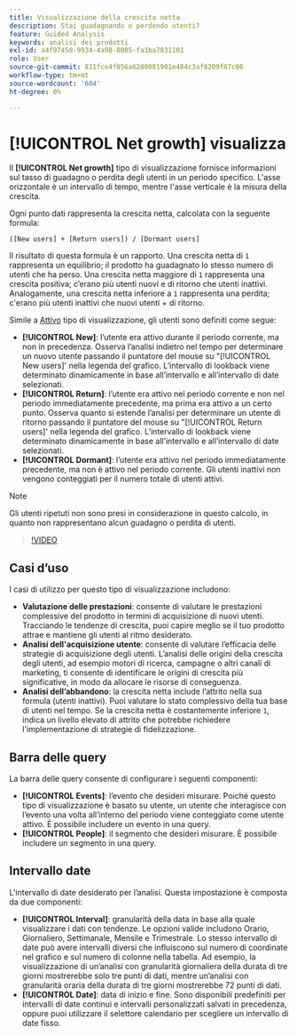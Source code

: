 ```yaml
---
title: Visualizzazione della crescita netta
description: Stai guadagnando o perdendo utenti?
feature: Guided Analysis
keywords: analisi dei prodotti
exl-id: a4f97458-9934-4a98-8005-fa1ba7831101
role: User
source-git-commit: 811fce4f056a6280081901e484c3af8209f87c06
workflow-type: tm+mt
source-wordcount: '604'
ht-degree: 0%

---
```


# [!UICONTROL Net growth] visualizza

Il **[!UICONTROL Net growth]** tipo di visualizzazione fornisce informazioni sul tasso di guadagno o perdita degli utenti in un periodo specifico. L&#39;asse orizzontale è un intervallo di tempo, mentre l&#39;asse verticale è la misura della crescita.

Ogni punto dati rappresenta la crescita netta, calcolata con la seguente formula:

`([New users] + [Return users]) / [Dormant users]`

Il risultato di questa formula è un rapporto. Una crescita netta di `1` rappresenta un equilibrio; il prodotto ha guadagnato lo stesso numero di utenti che ha perso. Una crescita netta maggiore di `1` rappresenta una crescita positiva; c’erano più utenti nuovi e di ritorno che utenti inattivi. Analogamente, una crescita netta inferiore a `1` rappresenta una perdita; c&#39;erano più utenti inattivi che nuovi utenti + di ritorno.

Simile a [Attivo](active.md) tipo di visualizzazione, gli utenti sono definiti come segue:

* **[!UICONTROL New]**: l’utente era attivo durante il periodo corrente, ma non in precedenza. Osserva l’analisi indietro nel tempo per determinare un nuovo utente passando il puntatore del mouse su &quot;[!UICONTROL New users]&#39; nella legenda del grafico. L’intervallo di lookback viene determinato dinamicamente in base all’intervallo e all’intervallo di date selezionati.
* **[!UICONTROL Return]**: l’utente era attivo nel periodo corrente e non nel periodo immediatamente precedente, ma prima era attivo a un certo punto. Osserva quanto si estende l’analisi per determinare un utente di ritorno passando il puntatore del mouse su &quot;[!UICONTROL Return users]&#39; nella legenda del grafico. L’intervallo di lookback viene determinato dinamicamente in base all’intervallo e all’intervallo di date selezionati.
* **[!UICONTROL Dormant]**: l’utente era attivo nel periodo immediatamente precedente, ma non è attivo nel periodo corrente. Gli utenti inattivi non vengono conteggiati per il numero totale di utenti attivi.

>[!NOTE]
>
>Gli utenti ripetuti non sono presi in considerazione in questo calcolo, in quanto non rappresentano alcun guadagno o perdita di utenti.

>[!VIDEO](https://video.tv.adobe.com/v/3421664/?learn=on)

## Casi d’uso

I casi di utilizzo per questo tipo di visualizzazione includono:

* **Valutazione delle prestazioni**: consente di valutare le prestazioni complessive del prodotto in termini di acquisizione di nuovi utenti. Tracciando le tendenze di crescita, puoi capire meglio se il tuo prodotto attrae e mantiene gli utenti al ritmo desiderato.
* **Analisi dell&#39;acquisizione utente**: consente di valutare l’efficacia delle strategie di acquisizione degli utenti. L’analisi delle origini della crescita degli utenti, ad esempio motori di ricerca, campagne o altri canali di marketing, ti consente di identificare le origini di crescita più significative, in modo da allocare le risorse di conseguenza.
* **Analisi dell’abbandono**: la crescita netta include l’attrito nella sua formula (utenti inattivi). Puoi valutare lo stato complessivo della tua base di utenti nel tempo. Se la crescita netta è costantemente inferiore `1`, indica un livello elevato di attrito che potrebbe richiedere l&#39;implementazione di strategie di fidelizzazione.

## Barra delle query

La barra delle query consente di configurare i seguenti componenti:

* **[!UICONTROL Events]**: l’evento che desideri misurare. Poiché questo tipo di visualizzazione è basato su utente, un utente che interagisce con l’evento una volta all’interno del periodo viene conteggiato come utente attivo. È possibile includere un evento in una query.
* **[!UICONTROL People]**: il segmento che desideri misurare. È possibile includere un segmento in una query.

## Intervallo date

L’intervallo di date desiderato per l’analisi. Questa impostazione è composta da due componenti:

* **[!UICONTROL Interval]**: granularità della data in base alla quale visualizzare i dati con tendenze. Le opzioni valide includono Orario, Giornaliero, Settimanale, Mensile e Trimestrale. Lo stesso intervallo di date può avere intervalli diversi che influiscono sul numero di coordinate nel grafico e sul numero di colonne nella tabella. Ad esempio, la visualizzazione di un’analisi con granularità giornaliera della durata di tre giorni mostrerebbe solo tre punti di dati, mentre un’analisi con granularità oraria della durata di tre giorni mostrerebbe 72 punti di dati.
* **[!UICONTROL Date]**: data di inizio e fine. Sono disponibili predefiniti per intervalli di date continui e intervalli personalizzati salvati in precedenza, oppure puoi utilizzare il selettore calendario per scegliere un intervallo di date fisso.
